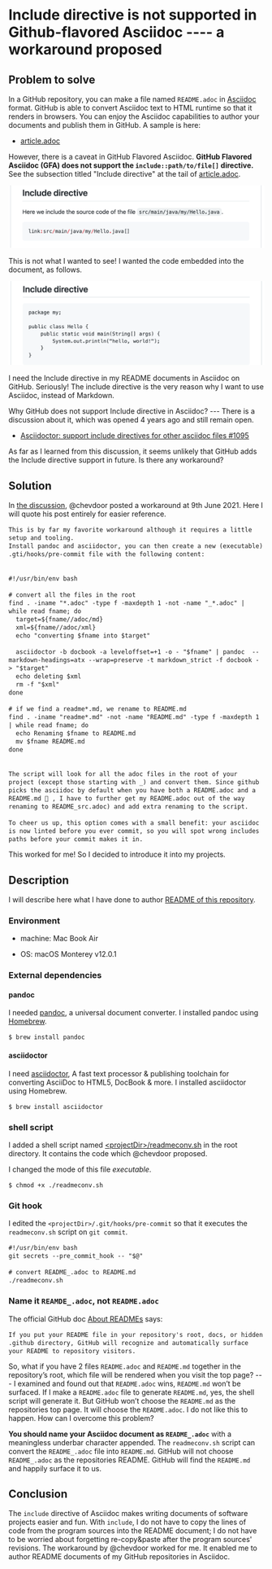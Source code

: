 # Include directive is not supported in Github-flavored Asciidoc ---- a workaround proposed

## Problem to solve

In a GitHub repository, you can make a file named `README.adoc` in [Asciidoc](https://asciidoc-py.github.io/index.html) format. GitHub is able to convert Asciidoc text to HTML runtime so that it renders in browsers. You can enjoy the Asciidoc capabilities to author your documents and publish them in GitHub. A sample is here:

-   [article.adoc](https://github.com/kazurayam/IncludeIsNotSupportedInGithubFlavoredAsciidoc-a_workaround/blob/master/article.adoc)

However, there is a caveat in GitHub Flavored Asciidoc. **GitHub Flavored Asciidoc (GFA) does not support the `include::path/to/file[]` directive.** See the subsection titled "Include directive" at the tail of [article.adoc](https://github.com/kazurayam/IncludeIsNotSupportedInGithubFlavoredAsciidoc-a_workaround/blob/master/article.adoc).

![Include directive not working](docs/images/Include_directive_not_working.png)

This is not what I wanted to see! I wanted the code embedded into the document, as follows.

![Include directive as expected](docs/images/Include_directive_as_expected.png)

I need the Include directive in my README documents in Asciidoc on GitHub. Seriously! The include directive is the very reason why I want to use Asciidoc, instead of Markdown.

Why GitHub does not support Include directive in Asciidoc? --- There is a discussion about it, which was opened 4 years ago and still remain open.

-   [Asciidoctor: support include directives for other asciidoc files #1095](https://github.com/github/markup/issues/1095)

As far as I learned from this discussion, it seems unlikely that GitHub adds the Include directive support in future. Is there any workaround?

## Solution

In [the discussion](https://github.com/github/markup/issues/1095), @chevdoor posted a workaround at 9th June 2021. Here I will quote his post entirely for easier reference.

    This is by far my favorite workaround although it requires a little setup and tooling.
    Install pandoc and asciidoctor, you can then create a new (executable) .gti/hooks/pre-commit file with the following content:


    #!/usr/bin/env bash

    # convert all the files in the root
    find . -iname "*.adoc" -type f -maxdepth 1 -not -name "_*.adoc" | while read fname; do
      target=${fname//adoc/md}
      xml=${fname//adoc/xml}
      echo "converting $fname into $target"

      asciidoctor -b docbook -a leveloffset=+1 -o - "$fname" | pandoc  --markdown-headings=atx --wrap=preserve -t markdown_strict -f docbook - > "$target"
      echo deleting $xml
      rm -f "$xml"
    done

    # if we find a readme*.md, we rename to README.md
    find . -iname "readme*.md" -not -name "README.md" -type f -maxdepth 1 | while read fname; do
      echo Renaming $fname to README.md
      mv $fname README.md
    done


    The script will look for all the adoc files in the root of your project (except those starting with _) and convert them. Since github picks the asciidoc by default when you have both a README.adoc and a README.md 🤦 , I have to further get my README.adoc out of the way renaming to README_src.adoc) and add extra renaming to the script.

    To cheer us up, this option comes with a small benefit: your asciidoc is now linted before you ever commit, so you will spot wrong includes paths before your commit makes it in.

This worked for me! So I decided to introduce it into my projects.

## Description

I will describe here what I have done to author [README of this repository](https://github.com/kazurayam/IncludeIsNotSupportedInGithubFlavoredAsciidoc-a_workaround/blob/master/README.md).

### Environment

-   machine: Mac Book Air

-   OS: macOS Monterey v12.0.1

### External dependencies

#### pandoc

I needed [pandoc](https://pandoc.org/), a universal document converter. I installed pandoc using [Homebrew](https://brew.sh).

    $ brew install pandoc

#### asciidoctor

I need [asciidoctor](https://asciidoctor.org/), A fast text processor & publishing toolchain for converting AsciiDoc to HTML5, DocBook & more. I installed asciidoctor using Homebrew.

    $ brew install asciidoctor

### shell script

I added a shell script named [&lt;projectDir>/readmeconv.sh](readmeconv.sh) in the root directory. It contains the code which @chevdoor proposed.

I changed the mode of this file *executable*.

    $ chmod +x ./readmeconv.sh

### Git hook

I edited the `<projectDir>/.git/hooks/pre-commit` so that it executes the `readmeconv.sh` script on `git commit`.

    #!/usr/bin/env bash
    git secrets --pre_commit_hook -- "$@"

    # convert README_.adoc to README.md
    ./readmeconv.sh

### Name it `REAMDE_.adoc`, not `README.adoc`

The official GitHub doc [About READMEs](https://docs.github.com/en/repositories/managing-your-repositorys-settings-and-features/customizing-your-repository/about-readmes) says:

    If you put your README file in your repository's root, docs, or hidden .github directory, GitHub will recognize and automatically surface your README to repository visitors.

So, what if you have 2 files `README.adoc` and `README.md` together in the repository’s root, which file will be rendered when you visit the top page? --- I examined and found out that `README.adoc` wins, `README.md` won’t be surfaced. If I make a `README.adoc` file to generate `README.md`, yes, the shell script will generate it. But GitHub won’t choose the `README.md` as the repositories top page. It will choose the `README.adoc`. I do not like this to happen. How can I overcome this problem?

**You should name your Asciidoc document as `README_.adoc`** with a meaningless underbar character appended. The `readmeconv.sh` script can convert the `README_.adoc` file into `README.md`. GitHub will not choose `README_.adoc` as the repositories README. GitHub will find the `README.md` and happily surface it to us.

## Conclusion

The `include` directive of Asciidoc makes writing documents of software projects easier and fun. With `include`, I do not have to copy the lines of code from the program sources into the README document; I do not have to be worried about forgetting re-copy&paste after the program sources' revisions. The workaround by @chevdoor worked for me. It enabled me to author README documents of my GitHub repositories in Asciidoc.
